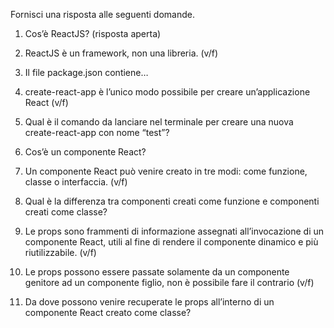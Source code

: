Fornisci una risposta alle seguenti domande.

1. Cos’è ReactJS? (risposta aperta)
<!--* RISPOSTA: React è una JS user interface library, lato front-end dinamica e interattiva che richiede la modifica/codifica dell'operatore per sviluppare un progetto o webApp che sia. I suoi vantaggi sono indubbiamente la semplificazione di codifica avendo modo di interagire con i 3 linguaggi principali front-end quali HTML, CSS e JS all'unisono, utilizzando una sintassi molto simile ma non indentica a quelli appena citati. -->

2. ReactJS è un framework, non una libreria. (v/f)
<!--* RISPOSTA: FALSO -->

3. Il file package.json contiene…

   <!-- Informazioni non essenziali, può essere tranquillamente eliminato -->

   <!-- Solamente il nome e la versione dell’applicazione -->

   <!--* Molte informazioni utili, come ad esempio l’elenco di tutte le dipendenze richieste dall’applicazione -->

   <!-- Il primo componente React caricato all’avvio -->

4. create-react-app è l’unico modo possibile per creare un’applicazione React (v/f)
<!--* RISPOSTA: FALSO -->

5. Qual è il comando da lanciare nel terminale per creare una nuova create-react-app con nome “test”?

   <!--* npx create-react-app test -->

   <!-- npm create-react-app test -->

   <!-- npx create-react-app-test -->

   <!-- npx create-new-react-app test -->

6. Cos’è un componente React?

   <!-- Una libreria che è necessario importare dentro l’applicazione -->

   <!-- Una pagina ben specifica all’interno dell’applicazione -->

   <!--* Un blocco di logica/contenuto riutilizzabile all’interno dell’applicazione -->

   <!-- Una landing page per l’applicazione -->

7. Un componente React può venire creato in tre modi: come funzione, classe o interfaccia. (v/f)
<!--* RISPOSTA: FALSO -->

8. Qual è la differenza tra componenti creati come funzione e componenti creati come classe?

   <!--* I componenti creati come funzione sono più semplici da scrivere ma con meno funzionalità, mentre i componenti creati come classe necessitano in genere di un maggior numero di linee di codice ma possiedono più funzionalità. -->

   <!--* I componenti creati come classe sono più semplici da scrivere ma con meno funzionalità, mentre i componenti creati come funzione necessitano in genere di un maggior numero di linee di codice ma possiedono più funzionalità. -->

9. Le props sono frammenti di informazione assegnati all’invocazione di un componente React, utili al fine di rendere il componente dinamico e più riutilizzabile. (v/f)
<!--* RISPOSTA: VERO -->

10. Le props possono essere passate solamente da un componente genitore ad un componente figlio, non è possibile fare il contrario (v/f)
<!--* RISPOSTA: VERO -->

11. Da dove possono venire recuperate le props all’interno di un componente React creato come classe?

    <!-- Sono proprietà contenute in un oggetto accessibile attraverso i parametri della funzione -->

    <!--* Possono essere recuperate all’interno dello oggetto ‘this’, dentro un sotto-oggetto chiamato ‘props’ -->

    <!-- Vengono applicate come proprietà dell’oggetto globale ‘window’ -->

    <!-- Vengono applicate come proprietà dell’oggetto ‘document’ -->
